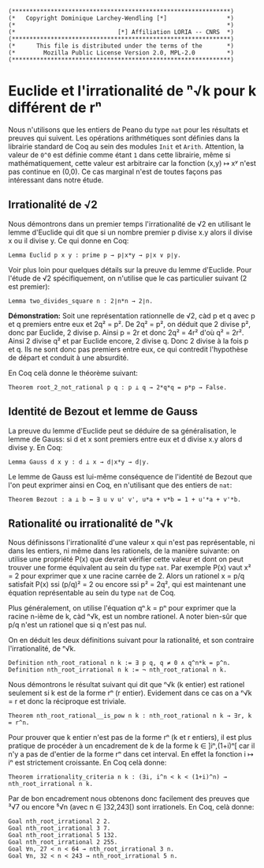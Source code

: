 ```coq
(**************************************************************)
(*   Copyright Dominique Larchey-Wendling [*]                 *)
(*                                                            *)
(*                             [*] Affiliation LORIA -- CNRS  *)
(**************************************************************)
(*      This file is distributed under the terms of the       *)
(*        Mozilla Public License Version 2.0, MPL-2.0         *)
(**************************************************************)
```

# Euclide et l'irrationalité de ⁿ√k pour k différent de rⁿ

Nous n'utilisons que les entiers de Peano du type `nat` pour les résultats
et preuves qui suivent. Les opérations arithmétiques sont définies dans
la librairie standard de Coq au sein des modules `Init` et `Arith`.
Attention, la valeur de `0^0` est définie comme étant `1` dans
cette librairie, même si mathématiquement, cette valeur est arbitraire 
car la fonction (x,y) ↦ xʸ n'est pas continue en (0,0). Ce
cas marginal n'est de toutes façons pas intéressant dans notre étude.

## Irrationalité de √2

Nous démontrons dans un premier temps l'irrationalité de √2
en utilisant le lemme d'Euclide qui dit que si un nombre
premier p divise x.y alors il divise x ou il divise y. Ce
qui donne en Coq:

```coq
Lemma Euclid p x y : prime p → p∣x*y → p∣x ∨ p∣y.
```

Voir plus loin pour quelques détails sur la preuve
du lemme d'Euclide. Pour l'étude de √2 spécifiquement, 
on n'utilise que le cas particulier suivant (2 est premier):

```coq
Lemma two_divides_square n : 2∣n*n → 2∣n.
```

**Démonstration:**
Soit une représentation rationnelle de √2, càd
p et q avec p et q premiers entre eux et 2q² = p².
De 2q² = p², on déduit que 2 divise p²,
donc par Euclide, 2 divise p.
Ainsi p = 2r et donc 2q² = 4r² d'où q² = 2r². 
Ainsi 2 divise q² et par Euclide encore, 2 divise
q. Donc 2 divise à la fois p et q. Ils ne sont donc pas 
premiers entre eux, ce qui contredit l'hypothèse de départ
et conduit à une absurdité.

En Coq celà donne le théorème suivant:

```coq
Theorem root_2_not_rational p q : p ⊥ q → 2*q*q = p*p → False.
```

## Identité de Bezout et lemme de Gauss

La preuve du lemme d'Euclide peut se déduire de sa généralisation,
le lemme de Gauss: si d et x sont premiers entre eux et d divise x.y
alors d divise y. En Coq:

```coq
Lemma Gauss d x y : d ⊥ x → d∣x*y → d∣y.
```

Le lemme de Gauss est lui-même conséquence de l'identité de Bezout
que l'on peut exprimer ainsi en Coq, en n'utilisant que des
entiers de `nat`:

```coq
Theorem Bezout : a ⊥ b ↔ ∃ u v u' v', u*a + v*b = 1 + u'*a + v'*b.
```

## Rationalité ou irrationalité de ⁿ√k 

Nous définissons l'irrationalité d'une valeur x qui n'est pas représentable,
ni dans les entiers, ni même dans les rationels, de la manière suivante: 
on utilise une propriété P(x) que devrait vérifier cette valeur et dont
on peut trouver une forme équivalent au sein du type `nat`.
Par exemple P(x) vaut x² = 2 pour exprimer que x une
racine carrée de 2. Alors un rationel x = p/q satisfait P(x) ssi (p/q)² = 2 
ou encore ssi p² = 2q², qui est maintenant une équation représentable au sein
du type `nat` de Coq. 

Plus généralement, on utilise l'équation qⁿ.k = pⁿ pour exprimer que la
racine n-ième de k, càd ⁿ√k, est un nombre rationel. A noter bien-sûr que
p/q n'est un rationel que si q n'est pas nul. 

On en déduit les deux définitions suivant pour la rationalité, et son
contraire l'irrationalité, de ⁿ√k.

```coq
Definition nth_root_rational n k := ∃ p q, q ≠ 0 ∧ q^n*k = p^n.
Definition nth_root_irrational n k := ¬ nth_root_rational n k.
```

Nous démontrons le résultat suivant qui dit que ⁿ√k (k entier) 
est rationel seulement si k est de la forme rⁿ (r entier).
Evidement dans ce cas on a ⁿ√k = r et donc la réciproque est
triviale.

```coq
Theorem nth_root_rational__is_pow n k : nth_root_rational n k → ∃r, k = r^n.
```

Pour prouver que k entier n'est pas de la forme rⁿ (k et r entiers), il est
plus pratique de procéder à un encadrement de k de la forme k ∈ ]iⁿ,(1+i)ⁿ[ 
car il n'y a pas de d'entier de la forme rⁿ dans cet interval. En effet
la fonction i ↦ iⁿ est strictement croissante. En Coq celà donne:

```coq
Theorem irrationality_criteria n k : (∃i, i^n < k < (1+i)^n) → nth_root_irrational n k.
```

Par de bon encadrement nous obtenons donc facilement des preuves que
³√7 ou encore ⁵√n (avec n ∈ ]32,243[) sont irrationels. En Coq, celà
donne:
 
```coq
Goal nth_root_irrational 2 2.
Goal nth_root_irrational 3 7.
Goal nth_root_irrational 5 132.
Goal nth_root_irrational 2 255.
Goal ∀n, 27 < n < 64 → nth_root_irrational 3 n.
Goal ∀n, 32 < n < 243 → nth_root_irrational 5 n.
```

